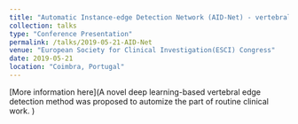 ```yaml
---
title: "Automatic Instance-edge Detection Network (AID-Net) - vertebral edge detection by deep learning"
collection: talks
type: "Conference Presentation"
permalink: /talks/2019-05-21-AID-Net
venue: "European Society for Clinical Investigation(ESCI) Congress"
date: 2019-05-21
location: "Coimbra, Portugal"
---
```


[More information here](A novel deep learning-based vertebral edge detection method was proposed to automize the part of routine clinical work. )
